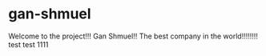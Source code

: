 # gan-shmuel
Welcome to the project!!! Gan Shmuel!!
The best company in the world!!!!!!!!
test
test 1111
